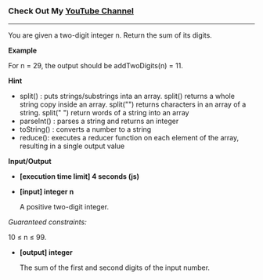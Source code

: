 ### Check Out My [YouTube Channel](https://www.YouTube.com/CodingTutorials360)

---
You are given a two-digit integer n. Return the sum of its digits.

**Example**

For n = 29, the output should be
addTwoDigits(n) = 11.

**Hint**
-   split() : puts strings/substrings inta an array. split() returns a whole string copy inside an array. split("") returns characters in an array of a string. split(" ") return words of a string into an array
-   parseInt() : parses a string and returns an integer
-   toString() : converts a number to a string
-   reduce(): executes a reducer function on each element of the array, resulting in a single output value

**Input/Output**

- **[execution time limit] 4 seconds (js)**
- **[input] integer n**

    A positive two-digit integer.

*Guaranteed constraints:*

10 ≤ n ≤ 99.

- **[output] integer**

    The sum of the first and second digits of the input number.


